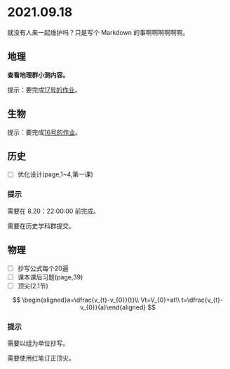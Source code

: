 # 2021.09.18

就没有人来一起维护吗？只是写个 Markdown 的事啊啊啊啊啊啊。

## 地理

**查看地理群小测内容。**

提示：要完成[17号的作业](https://yuioto.gitbook.io/homework/zuo-ye-dan/2021.09.16#sheng-wu)。

## 生物

提示：要完成[16号的作业](https://yuioto.gitbook.io/homework/zuo-ye-dan/2021.09.16#sheng-wu)。

## 历史

* [ ] 优化设计\(page,1~4,第一课\)

### 提示 

需要在 8.20：22:00:00 前完成。

需要在历史学科群提交。

## 物理

* [ ] 抄写公式每个20遍
* [ ] 课本课后习题\(page,39\)
* [ ] 顶尖\(2.1节\)

$$
\begin{aligned}a=\dfrac{v_{t}-v_{0}}{t}\\
Vt=V_{0}+at\\
t=\dfrac{v_{t}-v_{0}}{a}\end{aligned}
$$

### 提示

需要以组为单位抄写。

需要使用红笔订正顶尖。



